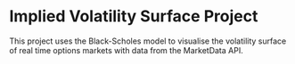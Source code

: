 # Implied Volatility Surface Project
This project uses the Black-Scholes model to visualise the volatility surface of real time options markets with data from the MarketData API.
